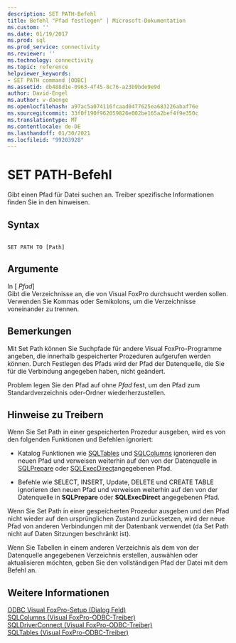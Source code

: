 ```yaml
---
description: SET PATH-Befehl
title: Befehl "Pfad festlegen" | Microsoft-Dokumentation
ms.custom: ''
ms.date: 01/19/2017
ms.prod: sql
ms.prod_service: connectivity
ms.reviewer: ''
ms.technology: connectivity
ms.topic: reference
helpviewer_keywords:
- SET PATH command [ODBC]
ms.assetid: db488d1e-0963-4f45-8c76-a23b9bde9e9d
author: David-Engel
ms.author: v-daenge
ms.openlocfilehash: a97ac5a074116fcaad0477625ea683226abaf76e
ms.sourcegitcommit: 33f0f190f962059826e002be165a2bef4f9e350c
ms.translationtype: MT
ms.contentlocale: de-DE
ms.lasthandoff: 01/30/2021
ms.locfileid: "99203928"
---
```

# <a name="set-path-command"></a>SET PATH-Befehl
Gibt einen Pfad für Datei suchen an. Treiber spezifische Informationen finden Sie in den hinweisen.  
  
## <a name="syntax"></a>Syntax  
  
```  
  
SET PATH TO [Path]  
```  
  
## <a name="arguments"></a>Argumente  
 In [ *Pfad*]  
 Gibt die Verzeichnisse an, die von Visual FoxPro durchsucht werden sollen. Verwenden Sie Kommas oder Semikolons, um die Verzeichnisse voneinander zu trennen.  
  
## <a name="remarks"></a>Bemerkungen  
 Mit Set Path können Sie Suchpfade für andere Visual FoxPro-Programme angeben, die innerhalb gespeicherter Prozeduren aufgerufen werden können. Durch Festlegen des Pfads wird der Pfad der Datenquelle, die Sie für die Verbindung angegeben haben, nicht geändert.  
  
 Problem legen Sie den Pfad auf ohne *Pfad* fest, um den Pfad zum Standardverzeichnis oder-Ordner wiederherzustellen.  
  
## <a name="driver-remarks"></a>Hinweise zu Treibern  
 Wenn Sie Set Path in einer gespeicherten Prozedur ausgeben, wird es von den folgenden Funktionen und Befehlen ignoriert:  
  
-   Katalog Funktionen wie [SQLTables](../../odbc/microsoft/sqltables-visual-foxpro-odbc-driver.md) und [SQLColumns](../../odbc/microsoft/sqlcolumns-visual-foxpro-odbc-driver.md) ignorieren den neuen Pfad und verweisen weiterhin auf den von der Datenquelle in [SQLPrepare](../../odbc/microsoft/sqlprepare-visual-foxpro-odbc-driver.md) oder [SQLExecDirect](../../odbc/microsoft/sqlexecdirect-visual-foxpro-odbc-driver.md)angegebenen Pfad.  
  
-   Befehle wie SELECT, INSERT, Update, DELETE und CREATE TABLE ignorieren den neuen Pfad und verweisen weiterhin auf den von der Datenquelle in **SQLPrepare** oder **SQLExecDirect** angegebenen Pfad.  
  
 Wenn Sie Set Path in einer gespeicherten Prozedur ausgeben und den Pfad nicht wieder auf den ursprünglichen Zustand zurücksetzen, wird der neue Pfad von anderen Verbindungen mit der Datenbank verwendet (da Set Path nicht auf Daten Sitzungen beschränkt ist).  
  
 Wenn Sie Tabellen in einem anderen Verzeichnis als dem von der Datenquelle angegebenen Verzeichnis erstellen, auswählen oder aktualisieren möchten, geben Sie den vollständigen Pfad der Datei mit dem Befehl an.  
  
## <a name="see-also"></a>Weitere Informationen  
 [ODBC Visual FoxPro-Setup (Dialog Feld)](../../odbc/microsoft/odbc-visual-foxpro-setup-dialog-box.md)   
 [SQLColumns (Visual FoxPro-ODBC-Treiber)](../../odbc/microsoft/sqlcolumns-visual-foxpro-odbc-driver.md)   
 [SQLDriverConnect (Visual FoxPro-ODBC-Treiber)](../../odbc/microsoft/sqldriverconnect-visual-foxpro-odbc-driver.md)   
 [SQLTables (Visual FoxPro-ODBC-Treiber)](../../odbc/microsoft/sqltables-visual-foxpro-odbc-driver.md)
